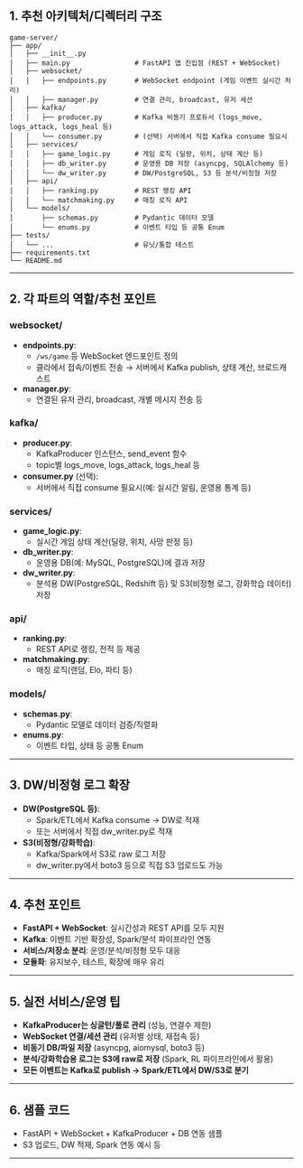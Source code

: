 ## 1. **추천 아키텍처/디렉터리 구조**

```
game-server/
├── app/
│   ├── __init__.py
│   ├── main.py                # FastAPI 앱 진입점 (REST + WebSocket)
│   ├── websocket/
│   │   ├── endpoints.py       # WebSocket endpoint (게임 이벤트 실시간 처리)
│   │   ├── manager.py         # 연결 관리, broadcast, 유저 세션
│   ├── kafka/
│   │   ├── producer.py        # Kafka 비동기 프로듀서 (logs_move, logs_attack, logs_heal 등)
│   │   └── consumer.py        # (선택) 서버에서 직접 Kafka consume 필요시
│   ├── services/
│   │   ├── game_logic.py      # 게임 로직 (딜량, 위치, 상태 계산 등)
│   │   ├── db_writer.py       # 운영용 DB 저장 (asyncpg, SQLAlchemy 등)
│   │   └── dw_writer.py       # DW/PostgreSQL, S3 등 분석/비정형 저장
│   ├── api/
│   │   ├── ranking.py         # REST 랭킹 API
│   │   └── matchmaking.py     # 매칭 로직 API
│   └── models/
│       ├── schemas.py         # Pydantic 데이터 모델
│       └── enums.py           # 이벤트 타입 등 공통 Enum
├── tests/
│   └── ...                    # 유닛/통합 테스트
├── requirements.txt
└── README.md
```

---

## 2. **각 파트의 역할/추천 포인트**

### **websocket/**
- **endpoints.py**:  
  - `/ws/game` 등 WebSocket 엔드포인트 정의
  - 클라에서 접속/이벤트 전송 → 서버에서 Kafka publish, 상태 계산, 브로드캐스트
- **manager.py**:  
  - 연결된 유저 관리, broadcast, 개별 메시지 전송 등

### **kafka/**
- **producer.py**:  
  - KafkaProducer 인스턴스, send_event 함수
  - topic별 logs_move, logs_attack, logs_heal 등
- **consumer.py** (선택):  
  - 서버에서 직접 consume 필요시(예: 실시간 알림, 운영용 통계 등)

### **services/**
- **game_logic.py**:  
  - 실시간 게임 상태 계산(딜량, 위치, 사망 판정 등)
- **db_writer.py**:  
  - 운영용 DB(예: MySQL, PostgreSQL)에 결과 저장
- **dw_writer.py**:  
  - 분석용 DW(PostgreSQL, Redshift 등) 및 S3(비정형 로그, 강화학습 데이터) 저장

### **api/**
- **ranking.py**:  
  - REST API로 랭킹, 전적 등 제공
- **matchmaking.py**:  
  - 매칭 로직(랜덤, Elo, 파티 등)

### **models/**
- **schemas.py**:  
  - Pydantic 모델로 데이터 검증/직렬화
- **enums.py**:  
  - 이벤트 타입, 상태 등 공통 Enum

---

## 3. **DW/비정형 로그 확장**
- **DW(PostgreSQL 등)**:  
  - Spark/ETL에서 Kafka consume → DW로 적재
  - 또는 서버에서 직접 dw_writer.py로 적재
- **S3(비정형/강화학습)**:  
  - Kafka/Spark에서 S3로 raw 로그 저장
  - dw_writer.py에서 boto3 등으로 직접 S3 업로드도 가능

---

## 4. **추천 포인트**
- **FastAPI + WebSocket**: 실시간성과 REST API를 모두 지원
- **Kafka**: 이벤트 기반 확장성, Spark/분석 파이프라인 연동
- **서비스/저장소 분리**: 운영/분석/비정형 모두 대응
- **모듈화**: 유지보수, 테스트, 확장에 매우 유리

---

## 5. **실전 서비스/운영 팁**
- **KafkaProducer는 싱글턴/풀로 관리** (성능, 연결수 제한)
- **WebSocket 연결/세션 관리** (유저별 상태, 재접속 등)
- **비동기 DB/파일 저장** (asyncpg, aiomysql, boto3 등)
- **분석/강화학습용 로그는 S3에 raw로 저장** (Spark, RL 파이프라인에서 활용)
- **모든 이벤트는 Kafka로 publish → Spark/ETL에서 DW/S3로 분기**

---

## 6. **샘플 코드**
- FastAPI + WebSocket + KafkaProducer + DB 연동 샘플
- S3 업로드, DW 적재, Spark 연동 예시 등

---